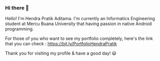 ### Hi there 👋

<!--
**adtmhendra/adtmhendra** is a ✨ _special_ ✨ repository because its `README.md` (this file) appears on your GitHub profile.

Here are some ideas to get you started:

- 🔭 I’m currently working on ...
- 🌱 I’m currently learning ...
- 👯 I’m looking to collaborate on ...
- 🤔 I’m looking for help with ...
- 💬 Ask me about ...
- 📫 How to reach me: ...
- 😄 Pronouns: ...
- ⚡ Fun fact: ...
-->

Hello! I'm Hendra Pratik Aditama.
I'm currently an Informatics Engineering student at Mercu Buana University that having passion in native Android programming. 

For those of you who want to see my portfolio completely, here's the link that you can check : https://bit.ly/PortfolioHendraPratik

Thank you for visiting my profile & have a good day! :smiley:
